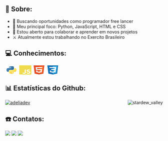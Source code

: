 ## 📝 Sobre:
* 🔎 Buscando oportunidades como programador free lancer 
* 🎯 Meu principal foco: Python, JavaScript, HTML e CSS
* 🤝 Estou aberto para colaborar e aprender em novos projetos
* ⚔️ Atualmente estou trabalhando no Exercito Brasileiro

## 💻 Conhecimentos:
<p>
  <img align="center" alt="Rafa-Python" height="30" width="40" src="https://raw.githubusercontent.com/devicons/devicon/master/icons/python/python-original.svg">
  <img align="center" alt="Rafa-Js" height="30" width="40" src="https://raw.githubusercontent.com/devicons/devicon/master/icons/javascript/javascript-plain.svg">
  <img align="center" alt="Rafa-HTML" height="30" width="40" src="https://raw.githubusercontent.com/devicons/devicon/master/icons/html5/html5-original.svg">
  <img align="center" alt="Rafa-CSS" height="30" width="40" src="https://raw.githubusercontent.com/devicons/devicon/master/icons/css3/css3-original.svg">
</p>

## 📊 Estatísticas do Github:
[![adeliadev](https://github-readme-stats.vercel.app/api/top-langs/?username=Endrikydev&layout=compact&theme=dark)](https://github.com/anuraghazra/github-readme-stats)
<img height="180em" align="right" alt="stardew_valley" src="https://media.discordapp.net/attachments/970093158841057303/1277091858002083891/stardew-valley-minecraft.gif?ex=66cde23a&is=66cc90ba&hm=5e2e68d110d929e982c1d8e997c6b83aa7acac8e8aa9b6dbc3ee34065fd3e711&=">

## ☎️ Contatos:
<a href="https://www.linkedin.com/in/endriky-santos-93852b323" target="_blank"><img src="https://img.shields.io/badge/-LinkedIn-%230077B5?style=for-the-badge&logo=linkedin&logoColor=white" target="_blank"></a>
<a href="https://discord.gg/6hDgSGXS" target="_blank"><img src="https://img.shields.io/badge/Discord-7289DA?style=for-the-badge&logo=discord&logoColor=white" target="_blank"></a> 
<a href = "mailto:endrikydev@gmail.com"><img src="https://img.shields.io/badge/-Gmail-D14836?style=for-the-badge&logo=gmail&logoColor=white" target="_blank"></a>


